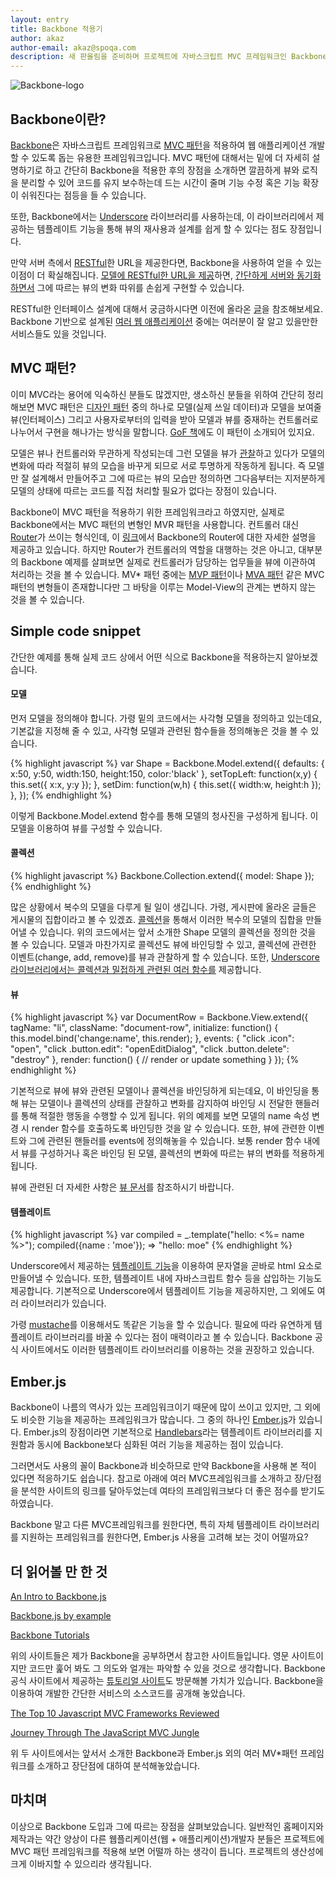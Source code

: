 ```yaml
---
layout: entry
title: Backbone 적용기
author: akaz
author-email: akaz@spoqa.com
description: 새 판올림을 준비하며 프로젝트에 자바스크립트 MVC 프레임워크인 Backbone을 도입해보았습니다. 그에 따르는 장점을 살펴보고, 간단한 예제를 통해 Backbone에 대하여 알아봅니다.
---
```


![Backbone-logo](http://backbonejs.org/docs/images/backbone.png)

## Backbone이란?

[Backbone](http://backbonejs.org/)은 자바스크립트 프레임워크로 [MVC 패턴](http://ko.wikipedia.org/wiki/MVC_%ED%8C%A8%ED%84%B4)을 적용하여 웹 애플리케이션 개발할 수 있도록 돕는 유용한 프레임워크입니다. MVC 패턴에 대해서는 밑에 더 자세히 설명하기로 하고 간단히 Backbone을 적용한 후의 장점을 소개하면 깔끔하게 뷰와 로직을 분리할 수 있어 코드를 유지 보수하는데 드는 시간이 줄며 기능 수정 혹은 기능 확장이 쉬워진다는 점등을 들 수 있습니다. 

또한, Backbone에서는 [Underscore](http://documentcloud.github.com/underscore/) 라이브러리를 사용하는데, 이 라이브러리에서 제공하는 템플레이트 기능을 통해 뷰의 재사용과 설계를 쉽게 할 수 있다는 점도 장점입니다.

만약 서버 측에서 [RESTful](http://en.wikipedia.org/wiki/Representational_state_transfer)한 URL을 제공한다면, Backbone을 사용하여 얻을 수 있는 이점이 더 확실해집니다. [모델에 RESTful한 URL을 제공](http://backbonejs.org/#Model-url)하면, [간단하게 서버와 동기화하면서](http://backbonejs.org/#Sync) 그에 따르는 뷰의 변화 따위를 손쉽게 구현할 수 있습니다. 

RESTful한 인터페이스 설계에 대해서 궁금하시다면 이전에 올라온 [글](http://spoqa.github.com/2012/02/27/rest-introduction.html)을 참조해보세요. Backbone 기반으로 설계된 [여러 웹 애플리케이션](http://backbonejs.org/#examples) 중에는 여러분이 잘 알고 있을만한 서비스들도 있을 것입니다.

## MVC 패턴?

이미 MVC라는 용어에 익숙하신 분들도 많겠지만, 생소하신 분들을 위하여 간단히 정리해보면 MVC 패턴은 [디자인 패턴](http://ko.wikipedia.org/wiki/%EB%94%94%EC%9E%90%EC%9D%B8_%ED%8C%A8%ED%84%B4) 중의 하나로 모델(실제 쓰일 데이터)과 모델을 보여줄 뷰(인터페이스) 그리고 사용자로부터의 입력을 받아 모델과 뷰를 중재하는 컨트롤러로 나누어서 구현을 해나가는 방식을 말합니다. [GoF 책](http://www.yes24.com/24/goods/2594543?scode=032&OzSrank=12)에도 이 패턴이 소개되어 있지요. 

모델은 뷰나 컨트롤러와 무관하게 작성되는데 그런 모델을 뷰가 [관찰](http://ko.wikipedia.org/wiki/%EC%98%B5%EC%A0%80%EB%B2%84_%ED%8C%A8%ED%84%B4)하고 있다가 모델의 변화에 따라 적절히 뷰의 모습을 바꾸게 되므로 서로 투명하게 작동하게 됩니다. 즉 모델만 잘 설계해서 만들어주고 그에 따르는 뷰의 모습만 정의하면 그다음부터는 지저분하게 모델의 상태에 따르는 코드를 직접 처리할 필요가 없다는 장점이 있습니다.

Backbone이 MVC 패턴을 적용하기 위한 프레임워크라고 하였지만, 실제로 Backbone에서는 MVC 패턴의 변형인 MVR 패턴을 사용합니다. 컨트롤러 대신 [Router](http://backbonejs.org/#Router)가 쓰이는 형식인데, 이 [링크](http://backbonetutorials.com/what-is-a-router/)에서 Backbone의 Router에 대한 자세한 설명을 제공하고 있습니다. 하지만 Router가 컨트롤러의 역할을 대행하는 것은 아니고, 대부분의 Backbone 예제를 살펴보면 실제로 컨트롤러가 담당하는 업무들을 뷰에 이관하여 처리하는 것을 볼 수 있습니다. MV* 패턴 중에는 [MVP 패턴](http://en.wikipedia.org/wiki/Model%E2%80%93view%E2%80%93presenter)이나 [MVA  패턴](http://en.wikipedia.org/wiki/Model%E2%80%93view%E2%80%93adapter) 같은 MVC 패턴의 변형들이 존재합니다만 그 바탕을 이루는 Model-View의 관계는 변하지 않는 것을 볼 수 있습니다.

## Simple code snippet

간단한 예제를 통해 실제 코드 상에서 어떤 식으로 Backbone을 적용하는지 알아보겠습니다.

#### 모델

먼저 모델을 정의해야 합니다. 가령 밑의 코드에서는 사각형 모델을 정의하고 있는데요, 기본값을 지정해 줄 수 있고, 사각형 모델과 관련된 함수들을 정의해놓은 것을 볼 수 있습니다.

{% highlight javascript %}
var Shape = Backbone.Model.extend({
    defaults: { x:50, y:50, width:150, height:150, color:'black' },
    setTopLeft: function(x,y) {
        this.set({ x:x, y:y });
    },
    setDim: function(w,h) {
        this.set({ width:w, height:h });
    },
});
{% endhighlight %}

이렇게 Backbone.Model.extend 함수를 통해 모델의 청사진을 구성하게 됩니다. 이 모델을 이용하여 뷰를 구성할 수 있습니다.

#### 콜렉션

{% highlight javascript %}
Backbone.Collection.extend({ model: Shape });
{% endhighlight %}

많은 상황에서 복수의 모델을 다루게 될 일이 생깁니다. 가령, 게시판에 올라온 글들은 게시물의 집합이라고 볼 수 있겠죠. [콜렉션](http://backbonejs.org/#Collection)을 통해서 이러한 복수의 모델의 집합을 만들어낼 수 있습니다. 위의 코드에서는 앞서 소개한 Shape 모델의 콜렉션을 정의한 것을 볼 수 있습니다. 모델과 마찬가지로 콜렉션도 뷰에 바인딩할 수 있고, 콜렉션에 관련한 이벤트(change, add, remove)를 뷰과 관찰하게 할 수 있습니다. 또한, [Underscore 라이브러리에서는 콜렉션과 밀접하게 관련된 여러 함수를](http://backbonejs.org/#Collection-Underscore-Methods) 제공합니다.

#### 뷰

{% highlight javascript %}
var DocumentRow = Backbone.View.extend({
    tagName: "li",
    className: "document-row",
    initialize: function() {
        this.model.bind('change:name', this.render);
    },
    events: {
        "click .icon":          "open",
        "click .button.edit":   "openEditDialog",
        "click .button.delete": "destroy"
    },
    render: function() {
        // render or update something
    }
});
{% endhighlight %}

기본적으로 뷰에 뷰와 관련된 모델이나 콜렉션을 바인딩하게 되는데요, 이 바인딩을 통해 뷰는 모델이나 콜렉션의 상태를 관찰하고 변화를 감지하여 바인딩 시 전달한 핸들러를 통해 적절한 행동을 수행할 수 있게 됩니다. 위의 예제를 보면 모델의 name 속성 변경 시 render 함수를 호출하도록 바인딩한 것을 알 수 있습니다. 또한, 뷰에 관련한 이벤트와 그에 관련된 핸들러를 events에 정의해놓을 수 있습니다. 보통 render 함수 내에서 뷰를 구성하거나 혹은 바인딩 된 모델, 콜렉션의 변화에 따르는 뷰의 변화를 적용하게 됩니다.

뷰에 관련된 더 자세한 사항은 [뷰 문서](http://backbonejs.org/#View)를 참조하시기 바랍니다.

#### 템플레이트

{% highlight javascript %}
var compiled = _.template("hello: <%= name %>");
compiled({name : 'moe'});
=> "hello: moe"
{% endhighlight %}

Underscore에서 제공하는 [템플레이트 기능](http://documentcloud.github.com/underscore/#template)을 이용하여 문자열을 곧바로 html 요소로 만들어낼 수 있습니다. 또한, 템플레이트 내에 자바스크립트 함수 등을 삽입하는 기능도 제공합니다. 기본적으로 Underscore에서 템플레이트 기능을 제공하지만, 그 외에도 여러 라이브러리가 있습니다. 

가령 [mustache](http://mustache.github.com/)를 이용해서도 똑같은 기능을 할 수 있습니다. 필요에 따라 유연하게 템플레이트 라이브러리를 바꿀 수 있다는 점이 매력이라고 볼 수 있습니다. Backbone 공식 사이트에서도 이러한 템플레이트 라이브러리를 이용하는 것을 권장하고 있습니다.

## Ember.js

Backbone이 나름의 역사가 있는 프레임워크이기 때문에 많이 쓰이고 있지만, 그 외에도 비슷한 기능을 제공하는 프레임워크가 많습니다. 그 중의 하나인 [Ember.js](http://emberjs.com/)가 있습니다. Ember.js의 장점이라면 기본적으로 [Handlebars](http://handlebarsjs.com/)라는 템플레이트 라이브러리를 지원함과 동시에 Backbone보다 심화된 여러 기능을 제공하는 점이 있습니다. 

그러면서도 사용의 꼴이 Backbone과 비슷하므로 만약 Backbone을 사용해 본 적이 있다면 적응하기도 쉽습니다. 참고로 아래에 여러 MVC프레임워크를 소개하고 장/단점을 분석한 사이트의 링크를 달아두었는데 여타의 프레임워크보다 더 좋은 점수를 받기도 하였습니다. 

Backbone 말고 다른 MVC프레임워크를 원한다면, 특히 자체 템플레이트 라이브러리를 지원하는 프레임워크를 원한다면, Ember.js 사용을 고려해 보는 것이 어떨까요?

## 더 읽어볼 만 한 것

[An Intro to Backbone.js](http://liquidmedia.org/blog/2011/01/backbone-js-part-1/)

[Backbone.js by example](http://www.javageneration.com/?p=839)

[Backbone Tutorials](http://backbonetutorials.com/)

위의 사이트들은 제가 Backbone을 공부하면서 참고한 사이트들입니다. 영문 사이트이지만 코드만 훑어 봐도 그 의도와 얼개는 파악할 수 있을 것으로 생각합니다. Backbone 공식 사이트에서 제공하는 [튜토리얼 사이트](https://github.com/documentcloud/backbone/wiki/Tutorials%2C-blog-posts-and-example-sites)도 방문해볼 가치가 있습니다. Backbone을 이용하여 개발한 간단한 서비스의 소스코드를 공개해 놓았습니다.

[The Top 10 Javascript MVC Frameworks Reviewed](http://codebrief.com/2012/01/the-top-10-javascript-mvc-frameworks-reviewed/)

[Journey Through The JavaScript MVC Jungle](http://coding.smashingmagazine.com/2012/07/27/journey-through-the-javascript-mvc-jungle/)

위 두 사이트에서는 앞서서 소개한 Backbone과 Ember.js 외의 여러 MV*패턴 프레임워크를 소개하고 장단점에 대하여 분석해놓았습니다.

## 마치며

이상으로 Backbone 도입과 그에 따르는 장점을 살펴보았습니다. 일반적인 홈페이지와 제작과는 약간 양상이 다른 웹플리케이션(웹 + 애플리케이션)개발자 분들은 프로젝트에 MVC 패턴 프레임워크를 적용해 보면 어떨까 하는 생각이 듭니다. 프로젝트의 생산성에 크게 이바지할 수 있으리라 생각됩니다.